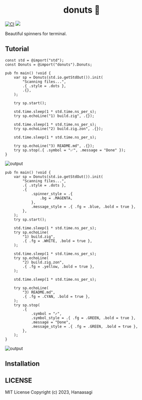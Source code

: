 <h1 align="center"> donuts 🍩 </h1>

[![CI](https://github.com/dying-will-bullet/donuts/actions/workflows/ci.yaml/badge.svg)](https://github.com/dying-will-bullet/donuts/actions/workflows/ci.yaml)
![](https://img.shields.io/badge/language-zig-%23ec915c)

Beautiful spinners for terminal.

## Tutorial

```zig
const std = @import("std");
const Donuts = @import("donuts").Donuts;

pub fn main() !void {
    var sp = Donuts(std.io.getStdOut()).init(
        "Scanning files...",
        .{ .style = .dots },
        .{},
    );

    try sp.start();

    std.time.sleep(1 * std.time.ns_per_s);
    try sp.echoLine("1) build.zig", .{});

    std.time.sleep(1 * std.time.ns_per_s);
    try sp.echoLine("2) build.zig.zon", .{});

    std.time.sleep(1 * std.time.ns_per_s);

    try sp.echoLine("3) README.md", .{});
    try sp.stop(.{ .symbol = "✅", .message = "Done" });
}
```

![output](https://github.com/dying-will-bullet/donuts/assets/9482395/e108b876-53d6-4678-9704-cfbc0a5231fe)

```zig
pub fn main() !void {
    var sp = Donuts(std.io.getStdOut()).init(
        "Scanning files...",
        .{ .style = .dots },
        .{
            .spinner_style = .{
                .bg = .MAGENTA,
            },
            .message_style = .{ .fg = .blue, .bold = true },
        },
    );
    try sp.start();

    std.time.sleep(1 * std.time.ns_per_s);
    try sp.echoLine(
        "1) build.zig",
        .{ .fg = .WHITE, .bold = true },
    );

    std.time.sleep(1 * std.time.ns_per_s);
    try sp.echoLine(
        "2) build.zig.zon",
        .{ .fg = .yellow, .bold = true },
    );

    std.time.sleep(1 * std.time.ns_per_s);

    try sp.echoLine(
        "3) README.md",
        .{ .fg = .CYAN, .bold = true },
    );
    try sp.stop(
        .{
            .symbol = "✓",
            .symbol_style = .{ .fg = .GREEN, .bold = true },
            .message = "Done",
            .message_style = .{ .fg = .GREEN, .bold = true },
        },
    );
}
```

![output](https://github.com/dying-will-bullet/donuts/assets/9482395/1f14a0f6-744c-4438-b6c3-69dcfe7b8c20)

## Installation

## LICENSE

MIT License Copyright (c) 2023, Hanaasagi
